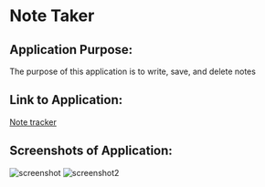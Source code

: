 # Note Taker

## Application Purpose:
The purpose of this application is to write, save, and delete notes

## Link to Application:
[Note tracker](https://note-taker-ss.herokuapp.com/)

## Screenshots of Application:
![screenshot](/public/assets/images/ss1)
![screenshot2](/public/assets/images/ss2)
